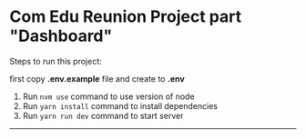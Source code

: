 # Com Edu Reunion Project part "Dashboard"

Steps to run this project:

first copy **.env.example** file and create to **.env**

1. Run `nvm use` command to use version of node
2. Run `yarn install` command to install dependencies
3. Run `yarn run dev` command to start server

---
